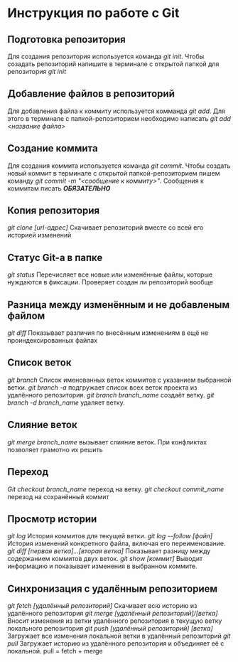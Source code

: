 # Инструкция по работе с Git

## Подготовка репозитория
Для создания репозитория используется команда *git init*. Чтобы созадать репозиторий напишите в терминале с открытой папкой для репозитория *git init*

## Добавление файлов в репозиторий

Для добавления файла к коммиту используется комманда *git add*. Для этого в терминале с папкой-репозиторием необходимо написать *git add <название файла>*

## Создание коммита
Для создания коммита используется команда *git commit*. Чтобы создать новый коммит в терминале с открытой папкой-репозиторием пишем команду *git commit -m "<сообщение к коммиту>"*. Сообщения к коммитам писать ***ОБЯЗАТЕЛЬНО***

## Копия репозитория
*git clone [url-адрес]*
Скачивает репозиторий вместе со всей его историей изменений

## Статус Git-a в папке
*git status*
Перечисляет все новые или изменённые файлы, которые нуждаются в фиксации. Проверяет создан ли репозиторий вообще

## Разница между изменённым и не добавленым файлом
*git diff*
Показывает различия по внесённым изменениям в ещё не проиндексированных файлах

## Список веток
*git branch*
Список именованных веток коммитов с указанием выбранной ветки. *git branch -a* подгружает список всех веток проекта из удалённого репозитория.
*git branch branch_name* создаёт ветку. *git branch -d branch_name* удаляет ветку.

## Слияние веток 
*git merge branch_name* вызывает слияние веток. При конфликтах позволяет грамотно их решить

## Переход
*Git checkout branch_name* переход на ветку. *git checkout commit_name* перезод на сохранённый коммит

## Просмотр истории
*git log* История коммитов для текущей ветки. 
*git log --follow [файл]* 
История изменений конкретного файла, включая его переименование.
*git diff [первая ветка]...[вторая ветка]* 
Показывает разницу между содержанием коммитов двух веток. 
*git show [коммит]* 
Выводит информацию и показывает изменения в выбранном коммите.

## Синхронизация с удалённым репозиторием 
*git fetch [удалённый репозиторий]*
Скачивает всю историю из удалённого репозитория
*git merge [удалённый репозиторий]/[ветка]*
Вносит изменения из ветки удалённого репозитория в текущую ветку локального репозитория
*git push [удалённый репозиторий] [ветка]*
Загружает все изменения локальной ветки в удалённый репозиторий
*git pull*
Загружает историю из удалённого репозитория и объединяет её с локальной. 
pull = fetch + merge


